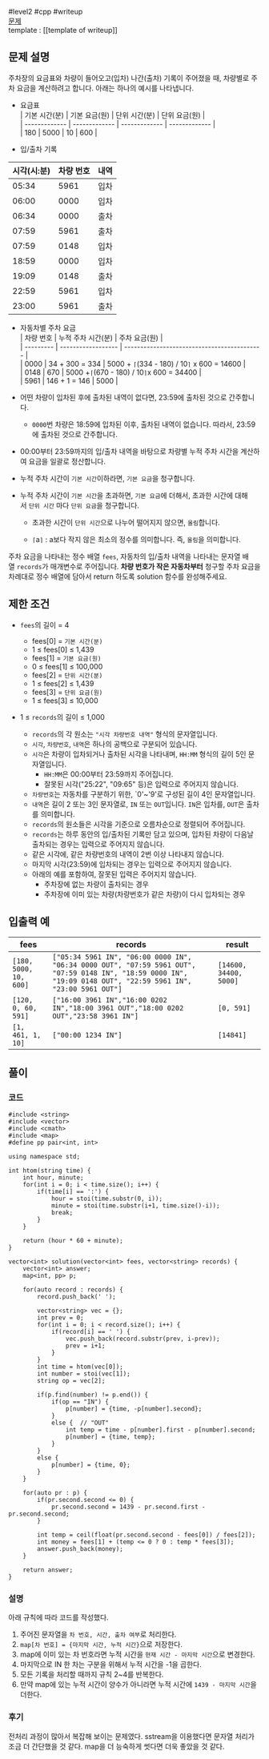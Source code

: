 
#level2 #cpp #writeup  
[문제](https://school.programmers.co.kr/learn/courses/30/lessons/92341)  
template : [[template of writeup]]  

## 문제 설명  

주차장의 요금표와 차량이 들어오고(입차) 나간(출차) 기록이 주어졌을 때, 차량별로 주차 요금을 계산하려고 합니다. 아래는 하나의 예시를 나타냅니다.  

- 요금표  
| 기본 시간(분) | 기본 요금(원) | 단위 시간(분) | 단위 요금(원) |  
| ------------- | ------------- | ------------- | ------------- |  
| 180           | 5000          | 10            | 600           |  

- 입/출차 기록  

| 시각(시:분) | 차량 번호 | 내역 |  
| ----------- | --------- | ---- |  
| 05:34       | 5961      | 입차 |  
| 06:00       | 0000      | 입차 |  
| 06:34       | 0000      | 출차 |  
| 07:59       | 5961      | 출차 |  
| 07:59       | 0148      | 입차 |  
| 18:59       | 0000      | 입차 |  
| 19:09       | 0148      | 출차 |  
| 22:59       | 5961      | 입차 |  
| 23:00       | 5961      | 출차 |  

- 자동차별 주차 요금  
| 차량 번호 | 누적 주차 시간(분) | 주차 요금(원)                               |  
| --------- | ------------------ | ------------------------------------------- |  
| 0000      | 34 + 300 = 334     | 5000 + `⌈`(334 - 180) / 10`⌉` x 600 = 14600 |  
| 0148      | 670                | 5000 +`⌈`(670 - 180) / 10`⌉`x 600 = 34400   |  
| 5961      | 146 + 1 = 146      | 5000                                        |  

- 어떤 차량이 입차된 후에 출차된 내역이 없다면, 23:59에 출차된 것으로 간주합니다.  
    - `0000`번 차량은 18:59에 입차된 이후, 출차된 내역이 없습니다. 따라서, 23:59에 출차된 것으로 간주합니다.  
- 00:00부터 23:59까지의 입/출차 내역을 바탕으로 차량별 누적 주차 시간을 계산하여 요금을 일괄로 정산합니다.  
- 누적 주차 시간이 `기본 시간`이하라면, `기본 요금`을 청구합니다.  
    
- 누적 주차 시간이 `기본 시간`을 초과하면, `기본 요금`에 더해서, 초과한 시간에 대해서 `단위 시간` 마다 `단위 요금`을 청구합니다.  
    - 초과한 시간이 `단위 시간`으로 나누어 떨어지지 않으면, `올림`합니다.  
        
    - `⌈`a`⌉` : a보다 작지 않은 최소의 정수를 의미합니다. 즉, `올림`을 의미합니다.  

주차 요금을 나타내는 정수 배열 `fees`, 자동차의 입/출차 내역을 나타내는 문자열 배열 `records`가 매개변수로 주어집니다. **차량 번호가 작은 자동차부터** 청구할 주차 요금을 차례대로 정수 배열에 담아서 return 하도록 solution 함수를 완성해주세요.  

## 제한 조건  

- `fees`의 길이 = 4  
    - fees[0] = `기본 시간(분)`  
    - 1 ≤ fees[0] ≤ 1,439  
    - fees[1] = `기본 요금(원)`  
    - 0 ≤ fees[1] ≤ 100,000  
    - fees[2] = `단위 시간(분)`  
    - 1 ≤ fees[2] ≤ 1,439  
    - fees[3] = `단위 요금(원)`  
    - 1 ≤ fees[3] ≤ 10,000  

- 1 ≤ `records`의 길이 ≤ 1,000  
    - `records`의 각 원소는 `"시각 차량번호 내역"` 형식의 문자열입니다.  
    - `시각`, `차량번호`, `내역`은 하나의 공백으로 구분되어 있습니다.  
    - `시각`은 차량이 입차되거나 출차된 시각을 나타내며, `HH:MM` 형식의 길이 5인 문자열입니다.  
        - `HH:MM`은 00:00부터 23:59까지 주어집니다.  
        - 잘못된 시각("25:22", "09:65" 등)은 입력으로 주어지지 않습니다.  
    - `차량번호`는 자동차를 구분하기 위한, `0'~'9'로 구성된 길이 4인 문자열입니다.  
    - `내역`은 길이 2 또는 3인 문자열로, `IN` 또는 `OUT`입니다. `IN`은 입차를, `OUT`은 출차를 의미합니다.  
    - `records`의 원소들은 시각을 기준으로 오름차순으로 정렬되어 주어집니다.  
    - `records`는 하루 동안의 입/출차된 기록만 담고 있으며, 입차된 차량이 다음날 출차되는 경우는 입력으로 주어지지 않습니다.  
    - 같은 시각에, 같은 차량번호의 내역이 2번 이상 나타내지 않습니다.  
    - 마지막 시각(23:59)에 입차되는 경우는 입력으로 주어지지 않습니다.  
    - 아래의 예를 포함하여, 잘못된 입력은 주어지지 않습니다.  
        - 주차장에 없는 차량이 출차되는 경우  
        - 주차장에 이미 있는 차량(차량번호가 같은 차량)이 다시 입차되는 경우  

## 입출력 예  

| fees                   | records                                                                                                                                                         | result                 |  
| ---------------------- | --------------------------------------------------------------------------------------------------------------------------------------------------------------- | ---------------------- |  
| `[180, 5000, 10, 600]` | `["05:34 5961 IN", "06:00 0000 IN", "06:34 0000 OUT", "07:59 5961 OUT", "07:59 0148 IN", "18:59 0000 IN", "19:09 0148 OUT", "22:59 5961 IN", "23:00 5961 OUT"]` | `[14600, 34400, 5000]` |  
| `[120, 0, 60, 591]`    | `["16:00 3961 IN","16:00 0202 IN","18:00 3961 OUT","18:00 0202 OUT","23:58 3961 IN"]`                                                                           | `[0, 591]`             |  
| `[1, 461, 1, 10]`      | `["00:00 1234 IN"]`                                                                                                                                             | `[14841]`              |  

## 풀이  

### 코드  

```  
#include <string>  
#include <vector>  
#include <cmath>  
#include <map>  
#define pp pair<int, int>  

using namespace std;  

int htom(string time) {  
    int hour, minute;  
    for(int i = 0; i < time.size(); i++) {  
        if(time[i] == ':') {  
            hour = stoi(time.substr(0, i));  
            minute = stoi(time.substr(i+1, time.size()-i));  
            break;  
        }  
    }  
    
    return (hour * 60 + minute);  
}  

vector<int> solution(vector<int> fees, vector<string> records) {  
    vector<int> answer;  
    map<int, pp> p;  
    
    for(auto record : records) {  
        record.push_back(' ');  
        
        vector<string> vec = {};  
        int prev = 0;  
        for(int i = 0; i < record.size(); i++) {  
            if(record[i] == ' ') {  
                vec.push_back(record.substr(prev, i-prev));  
                prev = i+1;  
            }  
        }  
        int time = htom(vec[0]);  
        int number = stoi(vec[1]);  
        string op = vec[2];  
        
        if(p.find(number) != p.end()) {  
            if(op == "IN") {  
                p[number] = {time, -p[number].second};  
            }  
            else {  // "OUT"  
                int temp = time - p[number].first - p[number].second;  
                p[number] = {time, temp};  
            }  
        }  
        else {  
            p[number] = {time, 0};  
        }  
    }  
    
    for(auto pr : p) {  
        if(pr.second.second <= 0) {  
            pr.second.second = 1439 - pr.second.first - pr.second.second;  
        }  
        
        int temp = ceil(float(pr.second.second - fees[0]) / fees[2]);  
        int money = fees[1] + (temp <= 0 ? 0 : temp * fees[3]);  
        answer.push_back(money);  
    }  
    
    return answer;  
}  
```  

### 설명  

아래 규칙에 따라 코드를 작성했다.  

1. 주어진 문자열을 `차 번호, 시간, 출차 여부`로 처리한다.  
2. `map[차 번호] = {마지막 시간, 누적 시간}`으로 저장한다.  
3. map에 이미 있는 차 번호라면 누적 시간을 `현재 시간 - 마지막 시간`으로 변경한다.  
4. 마지막으로 IN 한 차는 구분을 위해서 누적 시간을 -1을 곱한다.  
5. 모든 기록을 처리할 때까지 규칙 2~4를 반복한다.  
6. 만약 map에 있는 누적 시간이 양수가 아니라면 누적 시간에 `1439 - 마지막 시간`을 더한다.  

### 후기  

전처리 과정이 많아서 복잡해 보이는 문제였다. sstream을 이용했다면 문자열 처리가 조금 더 간단했을 것 같다. map을 더 능숙하게 썻다면 더욱 좋았을 것 같다.  
